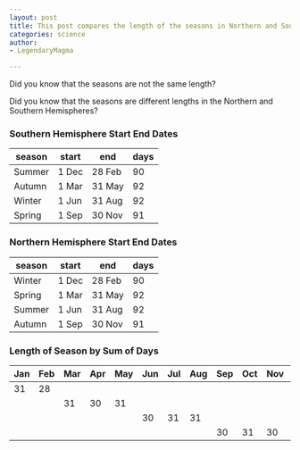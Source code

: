 ```yaml
---
layout: post
title: This post compares the length of the seasons in Northern and Southern Hemispheres
categories: science
author:
- LegendaryMagma

---
```

Did you know that the seasons are not the same length?

Did you know that the seasons are different lengths in the Northern and Southern Hemispheres?

### Southern Hemisphere Start End Dates

| season | start | end    | days |
|--------|-------|--------|------|
| Summer | 1 Dec | 28 Feb |  90  |
| Autumn | 1 Mar | 31 May |  92  |
| Winter | 1 Jun | 31 Aug |  92  |
| Spring | 1 Sep | 30 Nov |  91  |


### Northern Hemisphere Start End Dates

| season | start | end    | days |
|--------|-------|--------|------|
| Winter | 1 Dec | 28 Feb |  90  |
| Spring | 1 Mar | 31 May |  92  |
| Summer | 1 Jun | 31 Aug |  92  |
| Autumn | 1 Sep | 30 Nov |  91  |

### Length of Season by Sum of Days

| Jan | Feb | Mar | Apr | May | Jun | Jul | Aug | Sep | Oct | Nov | Dec | Sum |
|-----|-----|-----|-----|-----|-----|-----|-----|-----|-----|-----|-----|-----|
| 31  | 28  |     |     |     |     |     |     |     |     |     | 31  | 90  |
|     |     | 31  | 30  | 31  |     |     |     |     |     |     |     | 92  |
|     |     |     |     |     | 30  | 31  | 31  |     |     |     |     | 92  |
|     |     |     |     |     |     |     |     | 30  | 31  | 30  |     | 91  |